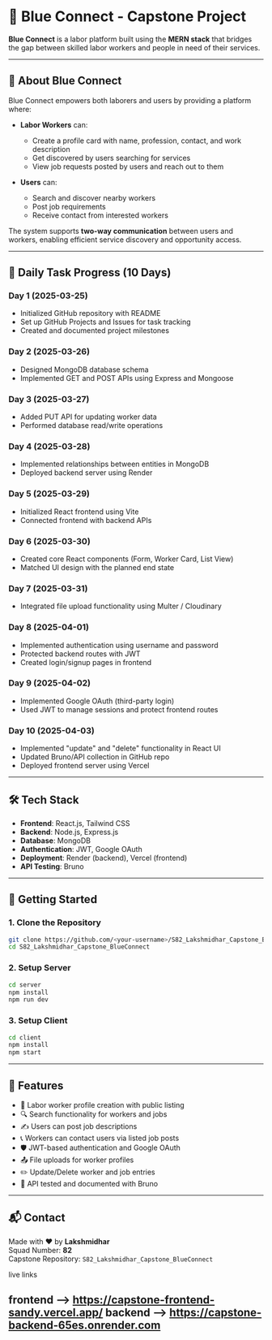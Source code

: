 # 💼 Blue Connect - Capstone Project

**Blue Connect** is a labor platform built using the **MERN stack** that bridges the gap between skilled labor workers and people in need of their services.

---

## 📖 About Blue Connect

Blue Connect empowers both laborers and users by providing a platform where:

- **Labor Workers** can:
  - Create a profile card with name, profession, contact, and work description
  - Get discovered by users searching for services
  - View job requests posted by users and reach out to them

- **Users** can:
  - Search and discover nearby workers
  - Post job requirements
  - Receive contact from interested workers

The system supports **two-way communication** between users and workers, enabling efficient service discovery and opportunity access.

---

## 📆 Daily Task Progress (10 Days)

### Day 1 (2025-03-25)
- Initialized GitHub repository with README
- Set up GitHub Projects and Issues for task tracking
- Created and documented project milestones

### Day 2 (2025-03-26)
- Designed MongoDB database schema
- Implemented GET and POST APIs using Express and Mongoose

### Day 3 (2025-03-27)
- Added PUT API for updating worker data
- Performed database read/write operations

### Day 4 (2025-03-28)
- Implemented relationships between entities in MongoDB
- Deployed backend server using Render

### Day 5 (2025-03-29)
- Initialized React frontend using Vite
- Connected frontend with backend APIs

### Day 6 (2025-03-30)
- Created core React components (Form, Worker Card, List View)
- Matched UI design with the planned end state

### Day 7 (2025-03-31)
- Integrated file upload functionality using Multer / Cloudinary

### Day 8 (2025-04-01)
- Implemented authentication using username and password
- Protected backend routes with JWT
- Created login/signup pages in frontend

### Day 9 (2025-04-02)
- Implemented Google OAuth (third-party login)
- Used JWT to manage sessions and protect frontend routes

### Day 10 (2025-04-03)
- Implemented "update" and "delete" functionality in React UI
- Updated Bruno/API collection in GitHub repo
- Deployed frontend server using Vercel

---

## 🛠 Tech Stack

- **Frontend**: React.js, Tailwind CSS  
- **Backend**: Node.js, Express.js  
- **Database**: MongoDB  
- **Authentication**: JWT, Google OAuth  
- **Deployment**: Render (backend), Vercel (frontend)  
- **API Testing**: Bruno

---

## 🚀 Getting Started

### 1. Clone the Repository

```bash
git clone https://github.com/<your-username>/S82_Lakshmidhar_Capstone_BlueConnect.git
cd S82_Lakshmidhar_Capstone_BlueConnect
```

### 2. Setup Server

```bash
cd server
npm install
npm run dev
```

### 3. Setup Client

```bash
cd client
npm install
npm start
```

---

## 📌 Features

- 🧱 Labor worker profile creation with public listing
- 🔍 Search functionality for workers and jobs
- ✍️ Users can post job descriptions
- 📞 Workers can contact users via listed job posts
- 🛡 JWT-based authentication and Google OAuth
- 📤 File uploads for worker profiles
- ✏️ Update/Delete worker and job entries
- 🧪 API tested and documented with Bruno

---

## 📬 Contact

Made with ❤️ by **Lakshmidhar**  
Squad Number: **82**  
Capstone Repository: `S82_Lakshmidhar_Capstone_BlueConnect`


live links

frontend  --> https://capstone-frontend-sandy.vercel.app/
backend   --> https://capstone-backend-65es.onrender.com
---

